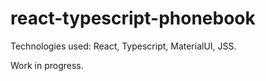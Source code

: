 # react-typescript-phonebook

Technologies used: React, Typescript, MaterialUI, JSS.

Work in progress.
